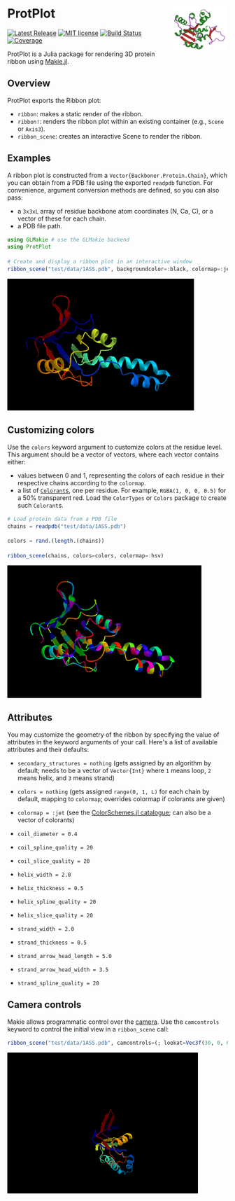 # <img width="25%" src="./images/sticker.png" align="right" /> ProtPlot

[![Latest Release](https://img.shields.io/github/release/MurrellGroup/ProtPlot.jl.svg)](https://github.com/MurrellGroup/ProtPlot.jl/releases/latest)
[![MIT license](https://img.shields.io/badge/license-MIT-green.svg)](https://opensource.org/license/MIT)
[![Build Status](https://github.com/MurrellGroup/ProtPlot.jl/actions/workflows/CI.yml/badge.svg?branch=main)](https://github.com/MurrellGroup/ProtPlot.jl/actions/workflows/CI.yml?query=branch%3Amain)
[![Coverage](https://codecov.io/gh/MurrellGroup/ProtPlot.jl/branch/main/graph/badge.svg)](https://codecov.io/gh/MurrellGroup/ProtPlot.jl)

ProtPlot is a Julia package for rendering 3D protein ribbon using [Makie.jl](https://github.com/MakieOrg/Makie.jl).

## Overview

ProtPlot exports the Ribbon plot:
- `ribbon`: makes a static render of the ribbon.
- `ribbon!`: renders the ribbon plot within an existing container (e.g., `Scene` or `Axis3`).
- `ribbon_scene`: creates an interactive Scene to render the ribbon.

## Examples

A ribbon plot is constructed from a `Vector{Backboner.Protein.Chain}`, which you can obtain from a PDB file using the exported `readpdb` function.
For convenience, argument conversion methods are defined, so you can also pass:
- a `3x3xL` array of residue backbone atom coordinates (N, Ca, C), or a vector of these for each chain.
- a PDB file path.

```julia
using GLMakie # use the GLMakie backend
using ProtPlot

# Create and display a ribbon plot in an interactive window
ribbon_scene("test/data/1ASS.pdb", backgroundcolor=:black, colormap=:jet)
```
![plain gradient](images/1ASS.png)

## Customizing colors

Use the `colors` keyword argument to customize colors at the residue level. This argument should be a vector of vectors, where each vector contains either:

- values between 0 and 1, representing the colors of each residue in their respective chains according to the `colormap`.
- a list of [`Colorant`s](https://github.com/JuliaGraphics/ColorTypes.jl?tab=readme-ov-file#colortypes), one per residue. For example, `RGBA(1, 0, 0, 0.5)` for a 50% transparent red. Load the `ColorTypes` or `Colors` package to create such `Colorant`s.

```julia
# Load protein data from a PDB file
chains = readpdb("test/data/1ASS.pdb")

colors = rand.(length.(chains))

ribbon_scene(chains, colors=colors, colormap=:hsv)
```
![random colors](images/1ASS-color.png)

## Attributes
You may customize the geometry of the ribbon by specifying the value of attributes in the keyword arguments of your call. Here's a list of available attributes and their defaults:
- `secondary_structures = nothing` (gets assigned by an algorithm by default; needs to be a vector of `Vector{Int}` where `1` means loop, `2` means helix, and `3` means strand)
- `colors = nothing` (gets assigned `range(0, 1, L)` for each chain by default, mapping to `colormap`; overrides colormap if colorants are given)
- `colormap = :jet` (see the [ColorSchemes.jl catalogue](https://juliagraphics.github.io/ColorSchemes.jl/stable/catalogue/); can also be a vector of colorants)

- `coil_diameter = 0.4`
- `coil_spline_quality = 20`
- `coil_slice_quality = 20`

- `helix_width = 2.0`
- `helix_thickness = 0.5`
- `helix_spline_quality = 20`
- `helix_slice_quality = 20`

- `strand_width = 2.0`
- `strand_thickness = 0.5`
- `strand_arrow_head_length = 5.0`
- `strand_arrow_head_width = 3.5`
- `strand_spline_quality = 20`

## Camera controls

Makie allows programmatic control over the [camera](https://docs.makie.org/stable/explanations/cameras/index.html).
Use the `camcontrols` keyword to control the initial view in a `ribbon_scene` call:

```julia
ribbon_scene("test/data/1ASS.pdb", camcontrols=(; lookat=Vec3f(30, 0, 60), eyeposition=Vec3f(160, -75, 0), upvector=Vec3f(0, 0, 1)))
```
![camera](images/1ASS-camera.png)
